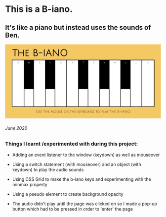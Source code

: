 # This is a B-iano.

## It's like a piano but instead uses the sounds of Ben.

![B-iano](./Images/b-iano-screenshot.PNG)

###### June 2020

### Things I learnt /experimented with during this project:

- Adding an event listener to the window (keydown) as well as mouseover

- Using a switch statement (with mouseover) and an object (with keydown) to play the audio sounds

- Using CSS Grid to make the b-iano keys and experimenting with the minmax property

- Using a pseudo element to create background opacity

- The audio didn't play until the page was clicked on so I made a pop-up button which had to be pressed in order to 'enter' the page
